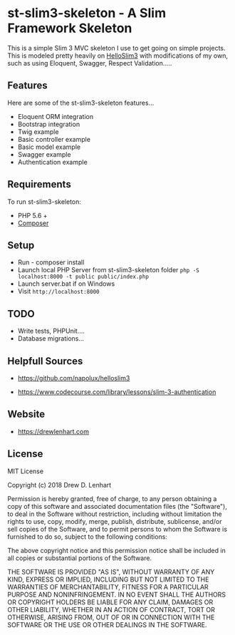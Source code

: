 # st-slim3-skeleton - A Slim Framework Skeleton

This is a simple Slim 3 MVC skeleton I use to get going on simple projects.  This is modeled pretty heavily on [HelloSlim3](https://github.com/napolux/helloslim3) with modifications of my own, such as using
Eloquent, Swagger, Respect Validation.....


## Features

Here are some of the st-slim3-skeleton features...

* Eloquent ORM integration
* Bootstrap integration
* Twig example
* Basic controller example
* Basic model example
* Swagger example
* Authentication example

## Requirements

To run st-slim3-skeleton:

* PHP 5.6 +
* [Composer](https://getcomposer.org/download/)

## Setup

* Run - composer install
* Launch local PHP Server from st-slim3-skeleton folder `php -S localhost:8000 -t public public/index.php`
* Launch server.bat if on Windows
* Visit `http://localhost:8000`

## TODO

* Write tests, PHPUnit....
* Database migrations...

## Helpfull Sources

* https://github.com/napolux/helloslim3

* https://www.codecourse.com/library/lessons/slim-3-authentication

## Website

* https://drewlenhart.com

## License

MIT License

Copyright (c) 2018 Drew D. Lenhart

Permission is hereby granted, free of charge, to any person obtaining a copy of this software and associated documentation files (the "Software"), to deal in the Software without restriction, including without limitation the rights to use, copy, modify, merge, publish, distribute, sublicense, and/or sell copies of the Software, and to permit persons to whom the Software is furnished to do so, subject to the following conditions:

The above copyright notice and this permission notice shall be included in all copies or substantial portions of the Software.

THE SOFTWARE IS PROVIDED "AS IS", WITHOUT WARRANTY OF ANY KIND, EXPRESS OR IMPLIED, INCLUDING BUT NOT LIMITED TO THE WARRANTIES OF MERCHANTABILITY, FITNESS FOR A PARTICULAR PURPOSE AND NONINFRINGEMENT. IN NO EVENT SHALL THE AUTHORS OR COPYRIGHT HOLDERS BE LIABLE FOR ANY CLAIM, DAMAGES OR OTHER LIABILITY, WHETHER IN AN ACTION OF CONTRACT, TORT OR OTHERWISE, ARISING FROM, OUT OF OR IN CONNECTION WITH THE SOFTWARE OR THE USE OR OTHER DEALINGS IN THE SOFTWARE.
